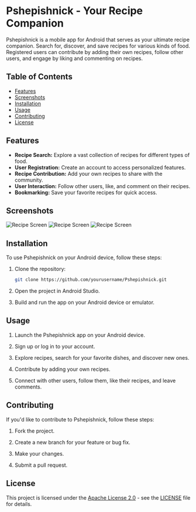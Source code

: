 # Pshepishnick - Your Recipe Companion

Pshepishnick is a mobile app for Android that serves as your ultimate recipe companion. Search for, discover, and save recipes for various kinds of food. Registered users can contribute by adding their own recipes, follow other users, and engage by liking and commenting on recipes.

## Table of Contents

- [Features](#features)
- [Screenshots](#screenshots)
- [Installation](#installation)
- [Usage](#usage)
- [Contributing](#contributing)
- [License](#license)

## Features

- **Recipe Search:** Explore a vast collection of recipes for different types of food.
- **User Registration:** Create an account to access personalized features.
- **Recipe Contribution:** Add your own recipes to share with the community.
- **User Interaction:** Follow other users, like, and comment on their recipes.
- **Bookmarking:** Save your favorite recipes for quick access.

## Screenshots

![Recipe Screen](https://i.imgur.com/5rN2fJP.png)
![Recipe Screen](https://i.imgur.com/UnUnHud.png)
![Recipe Screen](https://i.imgur.com/ogYP7jz.png)

## Installation

To use Pshepishnick on your Android device, follow these steps:

1. Clone the repository:

    ```bash
    git clone https://github.com/yourusername/Pshepishnick.git
    ```

2. Open the project in Android Studio.

3. Build and run the app on your Android device or emulator.

## Usage

1. Launch the Pshepishnick app on your Android device.

2. Sign up or log in to your account.

3. Explore recipes, search for your favorite dishes, and discover new ones.

4. Contribute by adding your own recipes.

5. Connect with other users, follow them, like their recipes, and leave comments.

## Contributing

If you'd like to contribute to Pshepishnick, follow these steps:

1. Fork the project.

2. Create a new branch for your feature or bug fix.

3. Make your changes.

4. Submit a pull request.

## License

This project is licensed under the [Apache License 2.0](LICENSE) - see the [LICENSE](LICENSE) file for details.



